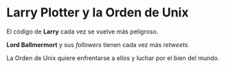 # Larry Plotter y la Orden de Unix

El código de **Larry** cada vez se vuelve más peligroso.

**Lord Ballmermort** y sus *followers* tienen cada vez más *retweets*.

La Orden de Unix quiere enfrentarse a ellos y luchar por el bien del mundo. 
